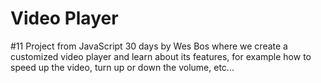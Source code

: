 # Video Player

#11 Project from JavaScript 30 days by Wes Bos where we create a customized video player and learn about its features, for example how to speed up the video, turn up or down the volume, etc...